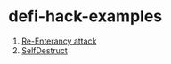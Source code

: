 # defi-hack-examples

1. [Re-Enterancy attack](https://github.com/basant0x01/defi-hack-examples/tree/main/hacks/re-enterancy-normal)
2. [SelfDestruct](https://github.com/basant0x01/DeFi-Hack-Examples/tree/main/selfdestruct)
